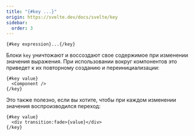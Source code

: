 ```yaml
---
title: "{#key ...}"
origin: https://svelte.dev/docs/svelte/key
sidebar:
  order: 3
---
```


```svelte
{#key expression}...{/key}
```

Блоки `key` уничтожают и воссоздают свое содержимое при изменении значения выражения. При использовании вокруг компонентов это приведет к их повторному созданию и переинициализации:

```svelte
{#key value}
  <Component />
{/key}
```

Это также полезно, если вы хотите, чтобы при каждом изменении значения воспроизводился переход:

```svelte
{#key value}
  <div transition:fade>{value}</div>
{/key}
```

